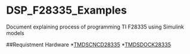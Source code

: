 # DSP_F28335_Examples
Document explaining process of programming TI F28335 using Simulink models


##Requistment Hardware
*[TMDSCNCD28335](https://www.ti.com/tool/TMDSCNCD28335)
*[TMDSDOCK28335](https://www.ti.com/tool/TMDSDOCK28335)
  
  